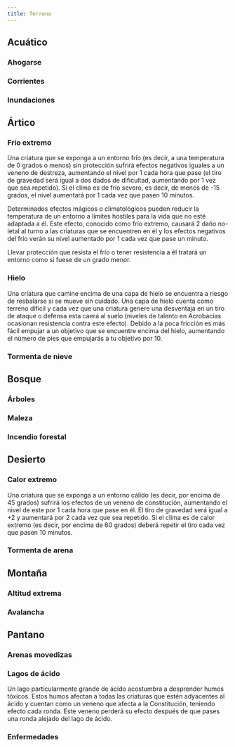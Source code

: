 ```yaml
---
title: Terreno
---
```


## Acuático

### Ahogarse

### Corrientes

### Inundaciones

## Ártico

### Frío extremo

Una criatura que se exponga a un entorno frío (es decir, a una temperatura de 0 grados o menos) sin protección sufrirá efectos negativos iguales a un veneno de destreza, aumentando el nivel por 1 cada hora que pase (el tiro de gravedad será igual a dos dados de dificultad, aumentando por 1 vez que sea repetido). Si el clima es de frío severo, es decir, de menos de -15 grados, el nivel aumentará por 1 cada vez que pasen 10 minutos. 

Determinados efectos mágicos o climatológicos pueden reducir la temperatura de un entorno a límites hostiles para la vida que no esté adaptada a él. Este efecto, conocido como frío extremo, causará 2 daño no-letal al turno a las criaturas que se encuentren en él y los efectos negativos del frío verán su nivel aumentado por 1 cada vez que pase un minuto.

Llevar protección que resista el frío o tener resistencia a él tratará un entorno como si fuese de un grado menor. 

### Hielo

Una criatura que camine encima de una capa de hielo se encuentra a riesgo de resbalarse si se mueve sin cuidado. Una capa de hielo cuenta como terreno difícil y cada vez que una criatura genere una desventaja en un tiro de ataque o defensa esta caerá al suelo (niveles de talento en Acrobacias ocasionan resistencia contra este efecto). Debido a la poca fricción es más fácil empujar a un objetivo que se encuentre encima del hielo, aumentando el número de pies que empujarás a tu objetivo por 10.

### Tormenta de nieve

## Bosque

### Árboles

### Maleza

### Incendio forestal

## Desierto

### Calor extremo

Una criatura que se exponga a un entorno cálido (es decir, por encima de 45 grados) sufrirá los efectos de un veneno de constitución, aumentando el nivel de este por 1 cada hora que pase en él. El tiro de gravedad será igual a +2  y aumentará por 2 cada vez que sea repetido. Si el clima es de calor extremo (es decir, por encima de 60 grados) deberá repetir el tiro cada vez que pasen 10 minutos.

### Tormenta de arena

## Montaña

### Altitud extrema

### Avalancha

## Pantano

### Arenas movedizas

### Lagos de ácido

Un lago particularmente grande de ácido acostumbra a desprender humos tóxicos. Estos humos afectan a todas las criaturas que estén adyacentes al ácido y cuentan como un veneno que afecta a la Constitución, teniendo efecto cada ronda. Este veneno perderá su efecto después de que pases una ronda alejado del lago de ácido.

### Enfermedades
